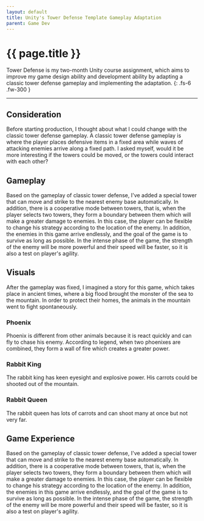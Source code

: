 ```yaml
---
layout: default 
title: Unity's Tower Defense Template Gameplay Adaptation
parent: Game Dev
---
```


# {{ page.title }}

Tower Defense is my two-month Unity course assignment, which aims to improve my game design ability and development ability by adapting a classic tower defense gameplay and implementing the adaptation.
{: .fs-6 .fw-300 }

---

## Consideration

Before starting production, I thought about what I could change with the classic tower defense gameplay. A classic tower defense gameplay is where the player places defensive items in a fixed area while waves of attacking enemies arrive along a fixed path. I asked myself, would it be more interesting if the towers could be moved, or the towers could interact with each other?

## Gameplay

Based on the gameplay of classic tower defense, I've added a special tower that can move and strike to the nearest enemy base automatically. In addition, there is a cooperative mode between towers, that is, when the player selects two towers, they form a boundary between them which will make a greater damage to enemies. In this case, the player can be flexible to change his strategy according to the location of the enemy. In addition, the enemies in this game arrive endlessly, and the goal of the game is to survive as long as possible. In the intense phase of the game, the strength of the enemy will be more powerful and their speed will be faster, so it is also a test on player's agility.

## Visuals

After the gameplay was fixed, I imagined a story for this game, which takes place in ancient times, where a big flood brought the monster of the sea to the mountain. In order to protect their homes, the animals in the mountain went to fight spontaneously.
	
### Phoenix

Phoenix is different from other animals because it is react quickly and can fly to chase his enemy. According to legend, when two phoenixes are combined, they form a wall of fire which creates a greater power.

### Rabbit King

The rabbit king has keen eyesight and explosive power. His carrots could be shooted out of the mountain.

### Rabbit Queen

The rabbit queen has lots of carrots and can shoot many at once but not very far.

## Game Experience

Based on the gameplay of classic tower defense, I've added a special tower that can move and strike to the nearest enemy base automatically. In addition, there is a cooperative mode between towers, that is, when the player selects two towers, they form a boundary between them which will make a greater damage to enemies. In this case, the player can be flexible to change his strategy according to the location of the enemy. In addition, the enemies in this game arrive endlessly, and the goal of the game is to survive as long as possible. In the intense phase of the game, the strength of the enemy will be more powerful and their speed will be faster, so it is also a test on player's agility.

